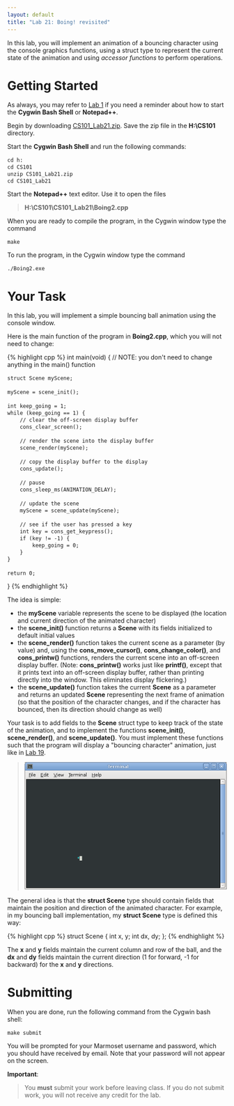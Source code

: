 ```yaml
---
layout: default
title: "Lab 21: Boing! revisited"
---
```


In this lab, you will implement an animation of a bouncing character using the console graphics functions, using a struct type to represent the current state of the animation and using *accessor functions* to perform operations.

Getting Started
===============

As always, you may refer to [Lab 1](lab01.html) if you need a reminder about how to start the **Cygwin Bash Shell** or **Notepad++**.

Begin by downloading [CS101\_Lab21.zip](CS101_Lab21.zip). Save the zip file in the **H:\\CS101** directory.

Start the **Cygwin Bash Shell** and run the following commands:

    cd h:
    cd CS101
    unzip CS101_Lab21.zip
    cd CS101_Lab21

Start the **Notepad++** text editor. Use it to open the files

> **H:\\CS101\\CS101\_Lab21\\Boing2.cpp**

When you are ready to compile the program, in the Cygwin window type the command

    make

To run the program, in the Cygwin window type the command

    ./Boing2.exe

Your Task
=========

In this lab, you will implement a simple bouncing ball animation using the console window.

Here is the main function of the program in **Boing2.cpp**, which you will not need to change:

{% highlight cpp %}
int main(void) {
    // NOTE: you don't need to change anything in the main() function

    struct Scene myScene;

    myScene = scene_init();

    int keep_going = 1;
    while (keep_going == 1) {
        // clear the off-screen display buffer
        cons_clear_screen();

        // render the scene into the display buffer
        scene_render(myScene);

        // copy the display buffer to the display
        cons_update();

        // pause
        cons_sleep_ms(ANIMATION_DELAY);

        // update the scene
        myScene = scene_update(myScene);

        // see if the user has pressed a key
        int key = cons_get_keypress();
        if (key != -1) {
            keep_going = 0;
        }
    }

    return 0;
}
{% endhighlight %}

The idea is simple:

-   the **myScene** variable represents the scene to be displayed (the location and current direction of the animated character)
-   the **scene\_init()** function returns a **Scene** with its fields initialized to default initial values
-   the **scene\_render()** function takes the current scene as a parameter (by value) and, using the **cons\_move\_cursor()**, **cons\_change\_color()**, and **cons\_printw()** functions, renders the current scene into an off-screen display buffer. (Note: **cons\_printw()** works just like **printf()**, except that it prints text into an off-screen display buffer, rather than printing directly into the window. This eliminates display flickering.)
-   the **scene\_update()** function takes the current **Scene** as a parameter and returns an updated **Scene** representing the next frame of animation (so that the position of the character changes, and if the character has bounced, then its direction should change as well)

Your task is to add fields to the **Scene** struct type to keep track of the state of the animation, and to implement the functions **scene\_init()**, **scene\_render()**, and **scene\_update()**. You must implement these functions such that the program will display a "bouncing character" animation, just like in [Lab 19](lab19.html).

> ![image](images/lab19/boing.gif)

The general idea is that the **struct Scene** type should contain fields that maintain the position and direction of the animated character. For example, in my bouncing ball implementation, my **struct Scene** type is defined this way:

{% highlight cpp %}
struct Scene {
    int x, y;
    int dx, dy;
};
{% endhighlight %}

The **x** and **y** fields maintain the current column and row of the ball, and the **dx** and **dy** fields maintain the current direction (1 for forward, -1 for backward) for the **x** and **y** directions.

Submitting
==========

When you are done, run the following command from the Cygwin bash shell:

    make submit

You will be prompted for your Marmoset username and password, which you should have received by email. Note that your password will not appear on the screen.

**Important**:

> You **must** submit your work before leaving class. If you do not submit work, you will not receive any credit for the lab.
